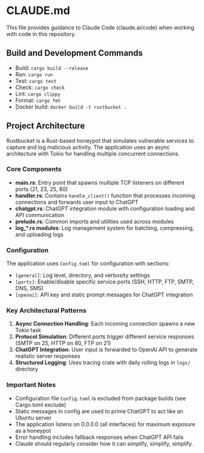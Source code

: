 # CLAUDE.md

This file provides guidance to Claude Code (claude.ai/code) when working with code in this repository.

## Build and Development Commands

- Build: `cargo build --release`
- Run: `cargo run`
- Test: `cargo test`
- Check: `cargo check`
- Lint: `cargo clippy`
- Format: `cargo fmt`
- Docker build: `docker build -t rustbucket .`

## Project Architecture

Rustbucket is a Rust-based honeypot that simulates vulnerable services to capture and log malicious activity. The application uses an async architecture with Tokio for handling multiple concurrent connections.

### Core Components

- **main.rs**: Entry point that spawns multiple TCP listeners on different ports (21, 23, 25, 80)
- **handler.rs**: Contains `handle_client()` function that processes incoming connections and forwards user input to ChatGPT
- **chatgpt.rs**: ChatGPT integration module with configuration loading and API communication
- **prelude.rs**: Common imports and utilities used across modules
- **log_*.rs modules**: Log management system for batching, compressing, and uploading logs

### Configuration

The application uses `Config.toml` for configuration with sections:
- `[general]`: Log level, directory, and verbosity settings
- `[ports]`: Enable/disable specific service ports (SSH, HTTP, FTP, SMTP, DNS, SMS)
- `[openai]`: API key and static prompt messages for ChatGPT integration

### Key Architectural Patterns

1. **Async Connection Handling**: Each incoming connection spawns a new Tokio task
2. **Protocol Simulation**: Different ports trigger different service responses (SMTP on 25, HTTP on 80, FTP on 21)
3. **ChatGPT Integration**: User input is forwarded to OpenAI API to generate realistic server responses
4. **Structured Logging**: Uses tracing crate with daily rolling logs in `logs/` directory

### Important Notes

- Configuration file `Config.toml` is excluded from package builds (see Cargo.toml exclude)
- Static messages in config are used to prime ChatGPT to act like an Ubuntu server
- The application listens on 0.0.0.0 (all interfaces) for maximum exposure as a honeypot
- Error handling includes fallback responses when ChatGPT API fails
- Claude should regularly consider how it can simplify, simplify, simplify.